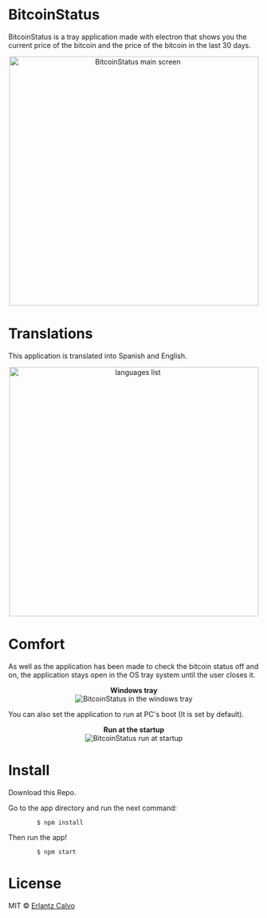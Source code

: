 # BitcoinStatus
BitcoinStatus is a tray application made with electron that shows you the current price of the bitcoin and the price of the bitcoin in the last 30 days.

<p align="center">
<img src="https://i.imgur.com/M25Z1Li.jpg" alt="BitcoinStatus main screen" width="500px" >
</p>

# Translations
This application is translated into Spanish and English.

<p align="center">
<img src="https://i.imgur.com/aIJrTA6.jpg" alt="languages list" width="500px">
</p>

# Comfort
As well as the application has been made to check the bitcoin status off and on, the application stays open in the OS tray system until the user closes it.


<p align="center">
<b>Windows tray</b><br/>
<img src="https://i.imgur.com/Y6fukn4.jpg" alt="BitcoinStatus in the windows tray">
</p>

You can also set the application to run at PC's boot (It is set by default).
<p align="center">
<b>Run at the startup</b><br>
<img src="https://i.imgur.com/tNGxt3E.jpg" alt="BitcoinStatus run at startup">
</p>

# Install

Download this Repo.<br>

Go to the app directory and run the next command:
```
        $ npm install
```
Then run the app!
```
        $ npm start
```

# License
MIT © [Erlantz Calvo](https://github.com/ErlantzCalvo)
